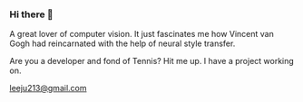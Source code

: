 ### Hi there 👋
A great lover of computer vision. 
It just fascinates me how Vincent van Gogh had reincarnated with the help of neural style transfer.

Are you a developer and fond of Tennis? Hit me up. I have a project working on.

leeju213@gmail.com

